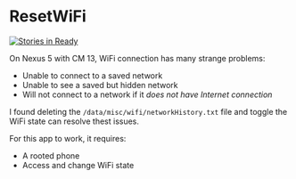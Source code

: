 # ResetWiFi

[![Stories in Ready](https://badge.waffle.io/davidshen84/ResetWiFi.svg?label=ready&title=Ready)](http://waffle.io/davidshen84/ResetWiFi)

On Nexus 5 with CM 13, WiFi connection has many strange problems:

- Unable to connect to a saved network
- Unable to see a saved but hidden network
- Will not connect to a network if it *does not have Internet connection*

I found deleting the `/data/misc/wifi/networkHistory.txt` file and toggle the WiFi state can resolve thest issues.

For this app to work, it requires:

- A rooted phone
- Access and change WiFi state
